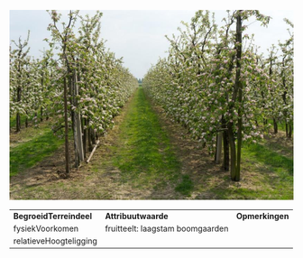 ![](media/30ee3024527d204bb2fd869df9b72eca6b4b38e4.jpg)

|                         |                                  |                 |
|-------------------------|----------------------------------|-----------------|
| **BegroeidTerreindeel** | **Attribuutwaarde**              | **Opmerkingen** |
| fysiekVoorkomen         | fruitteelt: laagstam boomgaarden |                 |
| relatieveHoogteligging  |                                  |                 |
